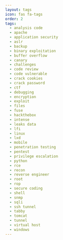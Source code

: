 ```yaml
---
layout: tags
icon: fas fa-tags
order: 2
tags:
  - analysis code
  - apache
  - application security
  - aslr
  - backup
  - binary exploitation
  - buffer overflow
  - canary
  - challenges
  - code review
  - code vulnerable
  - crack cookies
  - crack password
  - ctf
  - debugging
  - encryption
  - exploit
  - files
  - fuse
  - hackthebox
  - intense
  - leaks data
  - lfi
  - linux
  - lxd
  - mobile
  - penetration testing
  - pentest
  - privilege escalation
  - python
  - rce
  - recon
  - reverse engineer
  - root
  - rop
  - secure coding
  - shell
  - snmp
  - sqli
  - ssh tunnel
  - tabby
  - tomcat
  - tunnel
  - virtual host
  - windows
---
```

